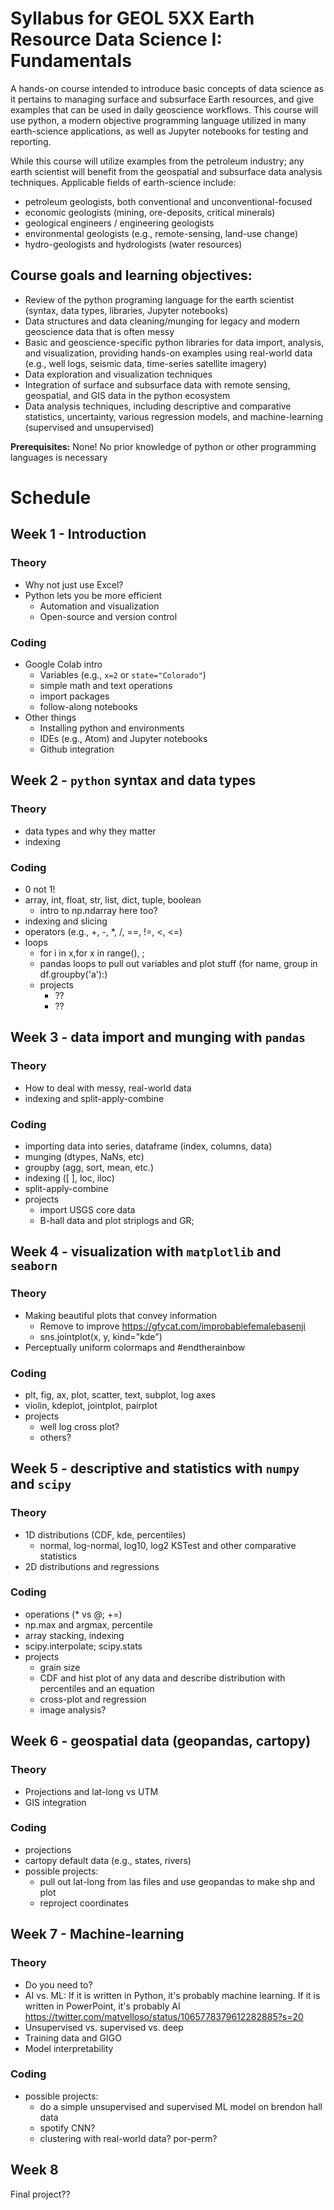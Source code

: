 # Syllabus for GEOL 5XX Earth Resource Data Science I: Fundamentals

A hands-on course intended to introduce basic concepts of data science as it pertains to managing surface and subsurface Earth resources, and give examples that can be used in daily geoscience workflows. This course will use python, a modern objective programming language utilized in many earth-science applications, as well as Jupyter notebooks for testing and reporting.

While this course will utilize examples from the petroleum industry; any earth scientist will benefit from the geospatial and subsurface data analysis techniques. Applicable fields of earth-science include:
- petroleum geologists, both conventional and unconventional-focused
- economic geologists (mining, ore-deposits, critical minerals)
- geological engineers / engineering geologists
- environmental geologists (e.g., remote-sensing, land-use change)
- hydro-geologists and hydrologists (water resources)

## Course goals and learning objectives:
- Review of the python programing language for the earth scientist (syntax, data types, libraries, Jupyter notebooks)
- Data structures and data cleaning/munging for legacy and modern geoscience data that is often messy
- Basic and geoscience-specific python libraries for data import, analysis, and visualization, providing hands-on examples using real-world data (e.g., well logs, seismic data, time-series satellite imagery)
- Data exploration and visualization techniques
- Integration of surface and subsurface data with remote sensing, geospatial, and GIS data in the python ecosystem
- Data analysis techniques, including descriptive and comparative statistics, uncertainty, various regression models, and machine-learning (supervised and unsupervised)

**Prerequisites:** None! No prior knowledge of python or other programming languages is necessary

# Schedule

## Week 1 - Introduction
### Theory
- Why not just use Excel?
- Python lets you be more efficient
  - Automation and visualization
  - Open-source and version control

### Coding
- Google Colab intro
  - Variables (e.g., `x=2` or `state="Colorado"`)
  - simple math and text operations
  - import packages
  - follow-along notebooks
- Other things
  - Installing python and environments
  - IDEs (e.g., Atom) and Jupyter notebooks
  - Github integration

## Week 2 - `python` syntax and data types
### Theory
- data types and why they matter
- indexing

### Coding
- 0 not 1!
- array, int, float, str, list, dict, tuple, boolean
  - intro to np.ndarray here too?
- indexing and slicing
- operators (e.g., +, -, \*, /, ==, !=, <, <=)
- loops
  - for i in x,for x in range(), ;
  - pandas loops to pull out variables and plot stuff (for name, group in df.groupby('a'):)
  - projects
    - ??
    - ??

## Week 3 - **data import and munging** with `pandas`
### Theory
- How to deal with messy, real-world data
- indexing and split-apply-combine

### Coding
  - importing data into series, dataframe (index, columns, data)
  - munging (dtypes, NaNs, etc)
  - groupby (agg, sort, mean, etc.)
  - indexing ([ ], loc, iloc)
  - split-apply-combine
  - projects
    - import USGS core data
    - B-hall data and plot striplogs and GR;

## Week 4 - **visualization** with `matplotlib` and `seaborn`
### Theory
- Making beautiful plots that convey information
  - Remove to improve https://gfycat.com/improbablefemalebasenji
  - sns.jointplot(x, y, kind="kde")
- Perceptually uniform colormaps and #endtherainbow

### Coding
- plt, fig, ax, plot, scatter, text, subplot, log axes
- violin, kdeplot, jointplot, pairplot
- projects
  - well log cross plot?
  - others?

## Week 5 - descriptive and statistics with `numpy` and `scipy`
### Theory
- 1D distributions (CDF, kde, percentiles)
  - normal, log-normal, log10, log2
  KSTest and other comparative statistics
- 2D distributions and regressions

### Coding
- operations (* vs @; +=)
- np.max and argmax, percentile
- array stacking, indexing
- scipy.interpolate; scipy.stats
- projects
  - grain size
  - CDF and hist plot of any data and describe distribution with percentiles and an equation
  - cross-plot and regression
  - image analysis?

## Week 6 - geospatial data (geopandas, cartopy)
### Theory
- Projections and lat-long vs UTM
- GIS integration

### Coding
- projections
- cartopy default data (e.g., states, rivers)
- possible projects:
  - pull out lat-long from las files and use geopandas to make shp and plot
  - reproject coordinates

## Week 7 - Machine-learning
### Theory
- Do you need to?
- AI vs. ML: If it is written in Python, it's probably machine learning. If it is written in PowerPoint, it's probably AI https://twitter.com/matvelloso/status/1065778379612282885?s=20
- Unsupervised vs. supervised vs. deep
- Training data and GIGO
- Model interpretability

### Coding
- possible projects:
  - do a simple unsupervised and supervised ML model on brendon hall data
  - spotify CNN?
  - clustering with real-world data? por-perm?

## Week 8
Final project??
